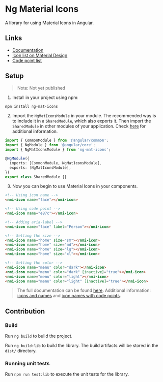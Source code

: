 # Ng Material Icons

A library for using Material Icons in Angular.

## Links

- [Documentation](https://dricholm.github.io/ng-mat-icons/)
- [Icon list on Material Design](https://material.io/tools/icons/)
- [Code point list](https://github.com/google/material-design-icons/blob/master/iconfont/codepoints)

## Setup

> Note: Not yet published

1. Install in your project using npm:

```bash
npm install ng-mat-icons
```

2. Import the `NgMatIconsModule` in your module. The recommended way is to include it in a `SharedModule`, which also exports it. Then import the `SharedModule` in other modules of your application. Check [here](https://angular.io/guide/sharing-ngmodules) for additional information.

```typescript
import { CommonModule } from '@angular/common';
import { NgModule } from '@angular/core';
import { NgMatIconsModule } from 'ng-mat-icons';

@NgModule({
  imports: [CommonModule, NgMatIconsModule],
  exports: [NgMatIconsModule],
})
export class SharedModule {}
```

3. Now you can begin to use Material Icons in your components.

```html
<!-- Using icon name -->
<nmi-icon name="face"></nmi-icon>

<!-- Using code point -->
<nmi-icon name="e87c"></nmi-icon>

<!-- Adding aria-label -->
<nmi-icon name="face" label="Person"></nmi-icon>

<!-- Setting the size -->
<nmi-icon name="home" size="sm"></nmi-icon>
<nmi-icon name="home" size="md"></nmi-icon>
<nmi-icon name="home" size="lg"></nmi-icon>
<nmi-icon name="home" size="xl"></nmi-icon>

<!-- Setting the color -->
<nmi-icon name="menu" color="dark"></nmi-icon>
<nmi-icon name="menu" color="dark" [inactive]="true"></nmi-icon>
<nmi-icon name="menu" color="light"></nmi-icon>
<nmi-icon name="menu" color="light" [inactive]="true"></nmi-icon>
```

> The full documentation can be found [here](https://dricholm.github.io/ng-mat-icons/). Additional information: [icons and names](https://material.io/tools/icons/) and [icon names with code points](https://github.com/google/material-design-icons/blob/master/iconfont/codepoints).

## Contribution

### Build

Run `ng build` to build the project.

Run `ng build:lib` to build the library. The build artifacts will be stored in the `dist/` directory.

### Running unit tests

Run `npm run test:lib` to execute the unit tests for the library.
